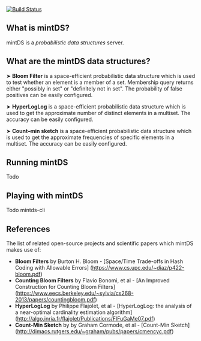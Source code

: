 [![Build Status](https://travis-ci.org/mintDS/mintDS.svg)](https://travis-ci.org/mintDS/mintDS)

What is mintDS?
--------------

mintDS is a *probabilistic data structures* server.

What are the mintDS data structures?
--------------
➤ **Bloom Filter** is a space-efficient probabilistic data structure which is used to test whether an element is a member of a set. Membership query returns either "possibly in set" or "definitely not in set". The probability of false positives can be easily configured.

➤ **HyperLogLog** is a space-efficient probabilistic data structure which is used to get the approximate number of distinct elements in a multiset. The accuracy can be easily configured.

➤ **Count–min sketch** is a space-efficient probabilistic data structure which is used to get the approximate frequencies of specific elements in a multiset. The accuracy can be easily configured.

Running mintDS
--------------
Todo

Playing with mintDS
--------------
Todo  mintds-cli

References
--------------
The list of related open-source projects and scientific papers which mintDS makes use of:
 - **Bloom Filters** by Burton H. Bloom - [Space/Time Trade-offs in Hash Coding with Allowable Errors] (https://www.cs.upc.edu/~diaz/p422-bloom.pdf)
 - **Counting Bloom Filters** by Flavio Bonomi, et al - [An Improved Construction for Counting Bloom Filters] (https://www.eecs.berkeley.edu/~sylvia/cs268-2013/papers/countingbloom.pdf)
 - **HyperLogLog** by Philippe Flajolet, et al - [HyperLogLog: the analysis of a near-optimal
cardinality estimation algorithm] (http://algo.inria.fr/flajolet/Publications/FlFuGaMe07.pdf)
 - **Count-Min Sketch** by by Graham Cormode, et al - [Count-Min Sketch] (http://dimacs.rutgers.edu/~graham/pubs/papers/cmencyc.pdf)
